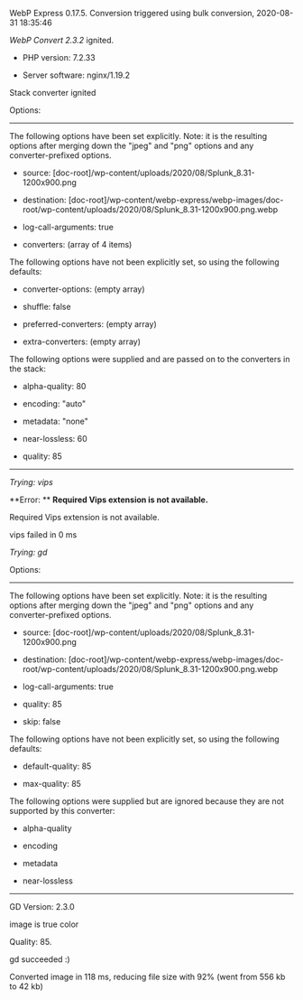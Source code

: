 WebP Express 0.17.5. Conversion triggered using bulk conversion, 2020-08-31 18:35:46

*WebP Convert 2.3.2*  ignited.
- PHP version: 7.2.33
- Server software: nginx/1.19.2

Stack converter ignited

Options:
------------
The following options have been set explicitly. Note: it is the resulting options after merging down the "jpeg" and "png" options and any converter-prefixed options.
- source: [doc-root]/wp-content/uploads/2020/08/Splunk_8.31-1200x900.png
- destination: [doc-root]/wp-content/webp-express/webp-images/doc-root/wp-content/uploads/2020/08/Splunk_8.31-1200x900.png.webp
- log-call-arguments: true
- converters: (array of 4 items)

The following options have not been explicitly set, so using the following defaults:
- converter-options: (empty array)
- shuffle: false
- preferred-converters: (empty array)
- extra-converters: (empty array)

The following options were supplied and are passed on to the converters in the stack:
- alpha-quality: 80
- encoding: "auto"
- metadata: "none"
- near-lossless: 60
- quality: 85
------------


*Trying: vips* 

**Error: ** **Required Vips extension is not available.** 
Required Vips extension is not available.
vips failed in 0 ms

*Trying: gd* 

Options:
------------
The following options have been set explicitly. Note: it is the resulting options after merging down the "jpeg" and "png" options and any converter-prefixed options.
- source: [doc-root]/wp-content/uploads/2020/08/Splunk_8.31-1200x900.png
- destination: [doc-root]/wp-content/webp-express/webp-images/doc-root/wp-content/uploads/2020/08/Splunk_8.31-1200x900.png.webp
- log-call-arguments: true
- quality: 85
- skip: false

The following options have not been explicitly set, so using the following defaults:
- default-quality: 85
- max-quality: 85

The following options were supplied but are ignored because they are not supported by this converter:
- alpha-quality
- encoding
- metadata
- near-lossless
------------

GD Version: 2.3.0
image is true color
Quality: 85. 
gd succeeded :)

Converted image in 118 ms, reducing file size with 92% (went from 556 kb to 42 kb)
